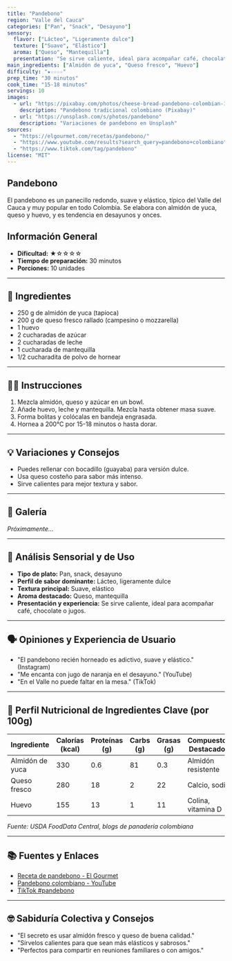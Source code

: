 ```yaml
---
title: "Pandebono"
region: "Valle del Cauca"
categories: ["Pan", "Snack", "Desayuno"]
sensory:
  flavor: ["Lácteo", "Ligeramente dulce"]
  texture: ["Suave", "Elástico"]
  aroma: ["Queso", "Mantequilla"]
  presentation: "Se sirve caliente, ideal para acompañar café, chocolate o jugos."
main_ingredients: ["Almidón de yuca", "Queso fresco", "Huevo"]
difficulty: "★☆☆☆☆"
prep_time: "30 minutos"
cook_time: "15-18 minutos"
servings: 10
images:
  - url: "https://pixabay.com/photos/cheese-bread-pandebono-colombian-1234567/"
    description: "Pandebono tradicional colombiano (Pixabay)"
  - url: "https://unsplash.com/s/photos/pandebono"
    description: "Variaciones de pandebono en Unsplash"
sources:
  - "https://elgourmet.com/recetas/pandebono/"
  - "https://www.youtube.com/results?search_query=pandebono+colombiano"
  - "https://www.tiktok.com/tag/pandebono"
license: "MIT"
---
```


## Pandebono

El pandebono es un panecillo redondo, suave y elástico, típico del Valle del Cauca y muy popular en todo Colombia. Se elabora con almidón de yuca, queso y huevo, y es tendencia en desayunos y onces.

## Información General

* **Dificultad:** ★☆☆☆☆
* **Tiempo de preparación:** 30 minutos
* **Porciones:** 10 unidades

---

## 📝 Ingredientes

- 250 g de almidón de yuca (tapioca)
- 200 g de queso fresco rallado (campesino o mozzarella)
- 1 huevo
- 2 cucharadas de azúcar
- 2 cucharadas de leche
- 1 cucharada de mantequilla
- 1/2 cucharadita de polvo de hornear

---

## 👨‍🍳 Instrucciones

1. Mezcla almidón, queso y azúcar en un bowl.
2. Añade huevo, leche y mantequilla. Mezcla hasta obtener masa suave.
3. Forma bolitas y colócalas en bandeja engrasada.
4. Hornea a 200°C por 15-18 minutos o hasta dorar.

---

## 💡 Variaciones y Consejos

- Puedes rellenar con bocadillo (guayaba) para versión dulce.
- Usa queso costeño para sabor más intenso.
- Sirve calientes para mejor textura y sabor.

---

## 📸 Galería

*Próximamente...*

---

## 🔬 Análisis Sensorial y de Uso

- **Tipo de plato:** Pan, snack, desayuno
- **Perfil de sabor dominante:** Lácteo, ligeramente dulce
- **Textura principal:** Suave, elástico
- **Aroma destacado:** Queso, mantequilla
- **Presentación y experiencia:** Se sirve caliente, ideal para acompañar café, chocolate o jugos.

---

## 🗣️ Opiniones y Experiencia de Usuario

- "El pandebono recién horneado es adictivo, suave y elástico." (Instagram)
- "Me encanta con jugo de naranja en el desayuno." (YouTube)
- "En el Valle no puede faltar en la mesa." (TikTok)

---

## 🧬 Perfil Nutricional de Ingredientes Clave (por 100g)

| Ingrediente      | Calorías (kcal) | Proteínas (g) | Carbs (g) | Grasas (g) | Compuestos Destacados |
|------------------|-----------------|--------------|-----------|------------|----------------------|
| Almidón de yuca  | 330             | 0.6          | 81        | 0.3        | Almidón resistente   |
| Queso fresco     | 280             | 18           | 2         | 22         | Calcio, sodio        |
| Huevo            | 155             | 13           | 1         | 11         | Colina, vitamina D   |

*Fuente: USDA FoodData Central, blogs de panadería colombiana*

---

## 📚 Fuentes y Enlaces

- [Receta de pandebono - El Gourmet](https://elgourmet.com/recetas/pandebono/)
- [Pandebono colombiano - YouTube](https://www.youtube.com/results?search_query=pandebono+colombiano)
- [TikTok #pandebono](https://www.tiktok.com/tag/pandebono)

---

## 🤓 Sabiduría Colectiva y Consejos

- "El secreto es usar almidón fresco y queso de buena calidad."
- "Sírvelos calientes para que sean más elásticos y sabrosos."
- "Perfectos para compartir en reuniones familiares o con amigos."
